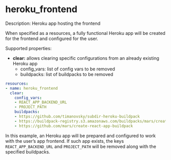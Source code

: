# heroku_frontend

Description: Heroku app hosting the frontend

When specified as a resources, a fully functional Heroku app will be created for the frontend and configured for the user. 

Supported properties:

- **clear:** allows clearing specific configurations from an already existing Heroku app
    - config_vars: list of config vars to be removed
    - buildpacks: list of buildpacks to be removed

```yaml
resources:
- name: heroku_frontend
  clear:
    config_vars:
    - REACT_APP_BACKEND_URL
    - PROJECT_PATH
    buildpacks:
    - https://github.com/timanovsky/subdir-heroku-buildpack
    - https://buildpack-registry.s3.amazonaws.com/buildpacks/mars/create-react-app.tgz
    - https://github.com/mars/create-react-app-buildpack
```

In this example, an Heroku app will be prepared and configured to work with the user’s app frontend. If such app exists, the keys `REACT_APP_BACKEND_URL` and `PROJECT_PATH` will be removed along with the specified buildpacks.
